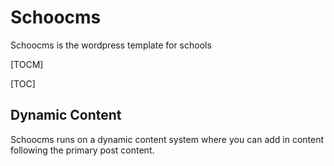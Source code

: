 # Schoocms
Schoocms is the wordpress template for schools

[TOCM]

[TOC]

## Dynamic Content
Schoocms runs on a dynamic content system where you can add in content following the primary post content.